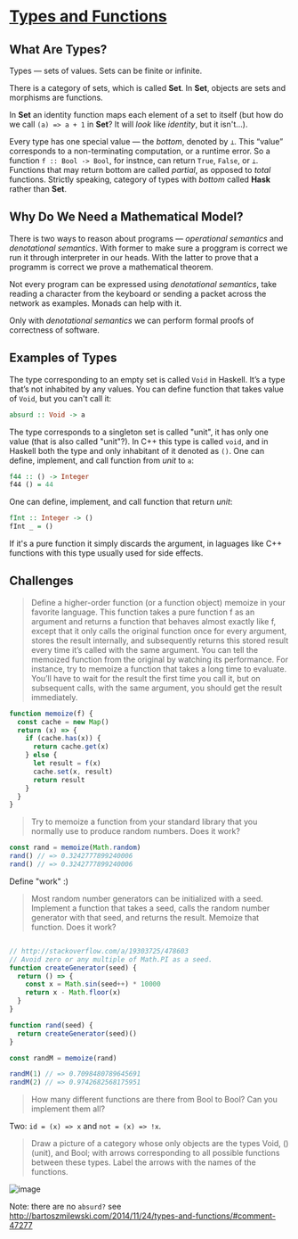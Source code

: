 # [Types and Functions](http://bartoszmilewski.com/2014/11/24/types-and-functions/)


## What Are Types?

Types — sets of values. Sets can be finite or infinite.

There is a category of sets, which is called __Set__. In __Set__, objects are sets and morphisms are functions.

In __Set__ an identity function maps each element of a set to itself (but how do we call `(a) => a + 1` in __Set__? It will _look_ like _identity_, but it isn't...).

Every type has one special value — the _bottom_, denoted by `⊥`. This “value” corresponds to a non-terminating computation, or a runtime error. So a function `f :: Bool -> Bool`, for instnce, can return `True`, `False`, or `⊥`. Functions that may return bottom are called _partial_, as opposed to _total_ functions. Strictly speaking, category of types with _bottom_ called __Hask__ rather than __Set__.


## Why Do We Need a Mathematical Model?

There is two ways to reason about programs — _operational semantics_ and _denotational semantics_. With former to make sure a proggram is correct we run it through interpreter in our heads. With the latter to prove that a programm is correct we prove a mathematical theorem.

Not every program can be expressed using _denotational semantics_, take reading a character from the keyboard or sending a packet across the network as examples. Monads can help with it.

Only with _denotational semantics_ we can perform formal proofs of correctness of software.


## Examples of Types

The type corresponding to an empty set is called `Void` in Haskell. It’s a type that’s not inhabited by any values. You can define function that takes value of `Void`, but you can't call it:

```haskell
absurd :: Void -> a
```

The type corresponds to a singleton set is called "unit", it has only one value (that is also called "unit"?). In C++ this type is called `void`, and in Haskell both the type and only inhabitant of it denoted as `()`. One can define, implement, and call function from _unit_ to `a`:

```haskell
f44 :: () -> Integer
f44 () = 44
```

One can define, implement, and call function that return _unit_:

```haskell
fInt :: Integer -> ()
fInt _ = ()
```

If it's a pure function it simply discards the argument, in laguages like C++ functions with this type usually used for side effects.


## Challenges

> Define a higher-order function (or a function object) memoize in your favorite language. This function takes a pure function f as an argument and returns a function that behaves almost exactly like f, except that it only calls the original function once for every argument, stores the result internally, and subsequently returns this stored result every time it’s called with the same argument. You can tell the memoized function from the original by watching its performance. For instance, try to memoize a function that takes a long time to evaluate. You’ll have to wait for the result the first time you call it, but on subsequent calls, with the same argument, you should get the result immediately.

```js
function memoize(f) {
  const cache = new Map()
  return (x) => {
    if (cache.has(x)) {
      return cache.get(x)
    } else {
      let result = f(x)
      cache.set(x, result)
      return result
    }
  }
}
```

> Try to memoize a function from your standard library that you normally use to produce random numbers. Does it work?

```js
const rand = memoize(Math.random)
rand() // => 0.3242777899240006
rand() // => 0.3242777899240006
```

Define "work" :)

> Most random number generators can be initialized with a seed. Implement a function that takes a seed, calls the random number generator with that seed, and returns the result. Memoize that function. Does it work?

```js

// http://stackoverflow.com/a/19303725/478603
// Avoid zero or any multiple of Math.PI as a seed.
function createGenerator(seed) {
  return () => {
    const x = Math.sin(seed++) * 10000
    return x - Math.floor(x)
  }
}

function rand(seed) {
  return createGenerator(seed)()
}

const randM = memoize(rand)

randM(1) // => 0.7098480789645691
randM(2) // => 0.9742682568175951
```

> How many different functions are there from Bool to Bool? Can you implement them all?

Two: `id = (x) => x` and `not = (x) => !x`.

> Draw a picture of a category whose only objects are the types Void, () (unit), and Bool; with arrows corresponding to all possible functions between these types. Label the arrows with the names of the functions.

![image](https://cloud.githubusercontent.com/assets/825702/7902555/1045a6ea-07c6-11e5-875c-19d7529e35c7.png)

Note: there are no `absurd?` see http://bartoszmilewski.com/2014/11/24/types-and-functions/#comment-47277
